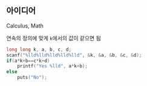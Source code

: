 ## 아이디어
Calculus, Math

연속의 정의에 맞게 `k`에서의 값이 같으면 됨
```c
long long k, a, b, c, d;
scanf("%lld%lld%lld%lld%lld", &k, &a, &b, &c, &d);
if(a*k+b==c*k+d)
	printf("Yes %lld", a*k+b);
else
	puts("No");
```